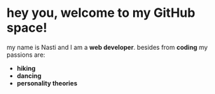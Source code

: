 # hey you, welcome to my GitHub space!

my name is Nasti and I am a **web developer**. besides from **coding** my passions are:
- **hiking**
- **dancing**
- **personality theories**
